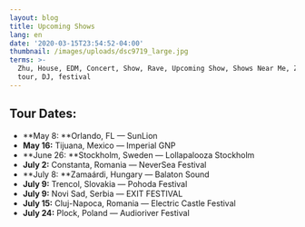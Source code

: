```yaml
---
layout: blog
title: Upcoming Shows
lang: en
date: '2020-03-15T23:54:52-04:00'
thumbnail: /images/uploads/dsc9719_large.jpg
terms: >-
  Zhu, House, EDM, Concert, Show, Rave, Upcoming Show, Shows Near Me, ZHU tour,
  tour, DJ, festival
---
```

## Tour Dates:

* **May 8: **Orlando, FL — SunLion
* **May 16:** Tijuana, Mexico — Imperial GNP
* **June 26: **Stockholm, Sweden — Lollapalooza Stockholm
* **July 2:** Constanta, Romania — NeverSea Festival
* **July 8: **Zamaárdi, Hungary — Balaton Sound
* **July 9:** Trencol, Slovakia — Pohoda Festival
* **July 9:** Novi Sad, Serbia — EXIT FESTIVAL
* **July 15:** Cluj-Napoca, Romania — Electric Castle Festival
* **July 24:** Plock, Poland — Audioriver Festival
